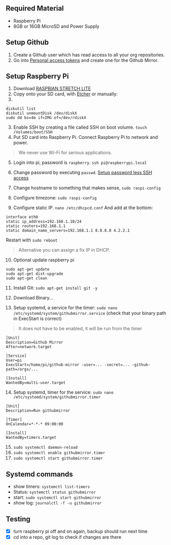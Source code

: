 
## Required Material
* Raspberry Pi
* 8GB or 16GB MicroSD and Power Supply

## Setup Github
1. Create a Github user which has read access to all your org repositories.
2. Go into [Personal access tokens](https://github.com/settings/tokens) and create one for the Github Mirror.

## Setup Raspberry Pi
1. Download [RASPBIAN STRETCH LITE](https://www.raspberrypi.org/downloads/raspbian/)
2. Copy onto your SD card, with [Etcher](https://etcher.io) or manually:
3.
```
diskutil list
diskutil unmountDisk /dev/diskX
sudo dd bs=4m if=IMG of=/dev/rdiskX
```
3. Enable SSH by creating a file called SSH on boot volume. `touch /Volumes/boot/SSH`
4. Put SD card into Raspberry Pi. Connect Raspberry Pi to network and power.

>We never use Wi-Fi for serious applications.

5. Login into pi, password is `raspberry`.
`ssh pi@raspberrypi.local`

6. Change password by executing `passwd`. [Setup password less SSH access](https://www.raspberrypi.org/documentation/remote-access/ssh/passwordless.md)

7. Change hostname to something that makes sense, `sudo raspi-config`
8. Configure timezone: `sudo raspi-config`

9. Configure static IP. `nano /etc/dhcpcd.conf`
And add at the bottom:

```
interface eth0
static ip_address=192.168.1.10/24
static routers=192.168.1.1
static domain_name_servers=192.168.1.1 8.8.8.8 4.2.2.1
```
Restart with `sudo reboot`

> Alternative you can assign a fix IP in DHCP.

10. Optional update raspberry pi

```
sudo apt-get update
sudo apt-get dist-upgrade
sudo apt-get clean
```
11. Install Git: `sudo apt-get install git -y`
12. Download Binary...

13. Setup systemd, a service for the timer:
`sudo nano /etc/systemd/system/githubmirror.service`
(check that your binary path in ExecStart is correct)

> It does not have to be enabled, it will be run from the timer


```
[Unit]
Description=Github Mirror
After=network.target

[Service]
User=pi
ExecStart=/home/pi/github-mirror -user=... -secret=... -github-path=/orgs/...

[Install]
WantedBy=multi-user.target
```

14. Setup systemd, timer for the service:
`sudo nano /etc/systemd/system/githubmirror.timer`

```
[Unit]
Description=Run githubmirror

[Timer]
OnCalendar=*-*-* 09:00:00

[Install]
WantedBy=timers.target
```

15. `sudo systemctl daemon-reload`
16. `sudo systemctl enable githubmirror.timer`
17. `sudo systemctl start githubmirror.timer`


## Systemd commands
* show timers: `systemctl list-timers`
* Status: `systemctl status githubmirror`
* start: `sudo systemctl start githubmirror`
* show log: `journalctl -f -u githubmirror`


## Testing
- [X] turn raspberry pi off and on again, backup should run next time
- [X] cd into a repo, git log to check if changes are there
